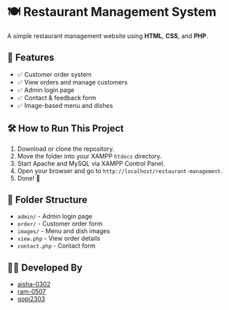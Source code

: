 # 🍽️ Restaurant Management System

A simple restaurant management website using **HTML**, **CSS**, and **PHP**.

## 📌 Features
- ✅ Customer order system
- ✅ View orders and manage customers
- ✅ Admin login page
- ✅ Contact & feedback form
- ✅ Image-based menu and dishes

## 🛠️ How to Run This Project
1. Download or clone the repository.
2. Move the folder into your XAMPP `htdocs` directory.
3. Start Apache and MySQL via XAMPP Control Panel.
4. Open your browser and go to `http://localhost/restaurant-management`.
5. Done! 🎉

## 📁 Folder Structure
- `admin/` - Admin login page
- `order/` - Customer order form
- `images/` - Menu and dish images
- `view.php` - View order details
- `contact.php` - Contact form

## 👩‍💻 Developed By
- [aisha-0302](https://github.com/aisha-0302)
- [ram-0507](https://github.com/ram-0507)
- [gopi2303](https://github.com/gopi2303)
